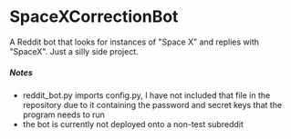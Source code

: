 # SpaceXCorrectionBot

A Reddit bot that looks for instances of "Space X" and replies with "SpaceX". Just a silly side project.

##### Notes
- reddit_bot.py imports config.py, I have not included that file in the repository due to it containing the password and secret keys that the program needs to run
- the bot is currently not deployed onto a non-test subreddit
